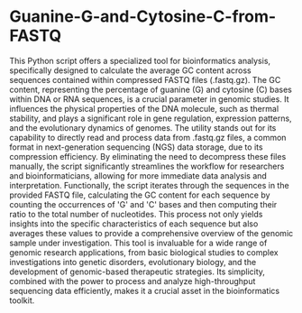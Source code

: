 # Guanine-G-and-Cytosine-C-from-FASTQ
This Python script offers a specialized tool for bioinformatics analysis, specifically designed to calculate the average GC content across sequences contained within compressed FASTQ files (.fastq.gz). The GC content, representing the percentage of guanine (G) and cytosine (C) bases within DNA or RNA sequences, is a crucial parameter in genomic studies. It influences the physical properties of the DNA molecule, such as thermal stability, and plays a significant role in gene regulation, expression patterns, and the evolutionary dynamics of genomes.
The utility stands out for its capability to directly read and process data from .fastq.gz files, a common format in next-generation sequencing (NGS) data storage, due to its compression efficiency. By eliminating the need to decompress these files manually, the script significantly streamlines the workflow for researchers and bioinformaticians, allowing for more immediate data analysis and interpretation.
Functionally, the script iterates through the sequences in the provided FASTQ file, calculating the GC content for each sequence by counting the occurrences of 'G' and 'C' bases and then computing their ratio to the total number of nucleotides. This process not only yields insights into the specific characteristics of each sequence but also averages these values to provide a comprehensive overview of the genomic sample under investigation.
This tool is invaluable for a wide range of genomic research applications, from basic biological studies to complex investigations into genetic disorders, evolutionary biology, and the development of genomic-based therapeutic strategies. Its simplicity, combined with the power to process and analyze high-throughput sequencing data efficiently, makes it a crucial asset in the bioinformatics toolkit.
